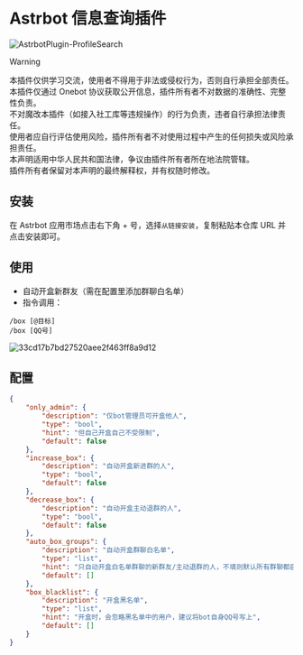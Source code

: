 # Astrbot 信息查询插件

![AstrbotPlugin-ProfileSearch](https://socialify.git.ci/QingFengTechnology/AstrbotPlugin-ProfileSearch/image?description=1&font=KoHo&language=1&name=1&pattern=Circuit+Board&theme=Auto)

> [!Warning]
> 本插件仅供学习交流，使用者不得用于非法或侵权行为，否则自行承担全部责任。\
> 本插件仅通过 Onebot 协议获取公开信息，插件所有者不对数据的准确性、完整性负责。\
> 不对魔改本插件（如接入社工库等违规操作）的行为负责，违者自行承担法律责任。\
> 使用者应自行评估使用风险，插件所有者不对使用过程中产生的任何损失或风险承担责任。\
> 本声明适用中华人民共和国法律，争议由插件所有者所在地法院管辖。\
> 插件所有者保留对本声明的最终解释权，并有权随时修改。


## 安装

在 Astrbot 应用市场点击右下角 + 号，选择`从链接安装`，复制粘贴本仓库 URL 并点击安装即可。

## 使用

- 自动开盒新群友（需在配置里添加群聊白名单）
- 指令调用：

```plaintext
/box [@目标]
/box [QQ号]
```

![33cd17b7bd27520aee2f463ff8a9d12](https://github.com/user-attachments/assets/97ffe26f-bf18-4cbe-93f4-1eb82e08edeb)

## 配置

```json
{
    "only_admin": {
        "description": "仅bot管理员可开盒他人",
        "type": "bool",
        "hint": "但自己开盒自己不受限制",
        "default": false
    },
    "increase_box": {
        "description": "自动开盒新进群的人",
        "type": "bool",
        "default": false
    },
    "decrease_box": {
        "description": "自动开盒主动退群的人",
        "type": "bool",
        "default": false
    },
    "auto_box_groups": {
        "description": "自动开盒群聊白名单",
        "type": "list",
        "hint": "只自动开盒白名单群聊的新群友/主动退群的人，不填则默认所有群聊都启用自动开盒",
        "default": []
    },
    "box_blacklist": {
        "description": "开盒黑名单",
        "type": "list",
        "hint": "开盒时，会忽略黑名单中的用户，建议将bot自身QQ号写上",
        "default": []
    }
}
```